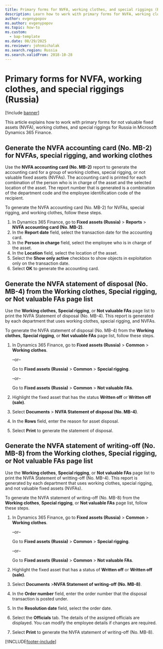 ```yaml
---
title: Primary forms for NVFA, working clothes, and special riggings (Russia)
description: Learn how to work with primary forms for NVFA, working clothes, and special riggings for Russia in Microsoft Dynamics 365 Finance.
author: evgenypopov
ms.author: evgenypopov
ms.topic: how-to
ms.custom: 
  - bap-template
ms.date: 08/29/2025
ms.reviewer: johnmichalak
ms.search.region: Russia
ms.search.validFrom: 2018-10-28
---
```


# Primary forms for NVFA, working clothes, and special riggings (Russia)

[!include [banner](../../includes/banner.md)]

This article explains how to work with primary forms for not valuable fixed assets (NVFA), working clothes, and special riggings for Russia in Microsoft Dynamics 365 Finance.

## Generate the NVFA accounting card (No. MB-2) for NVFAs, special rigging, and working clothes 

Use the **NVFA accounting card (No. MB-2)** report to generate the accounting card for a group of working clothes, special rigging, or not valuable fixed assets (NVFAs). The accounting card is printed for each combination of the person who is in charge of the asset and the selected location of the asset. The report number that is generated is a combination of the department code and the employee identification code of the recipient.

To generate the NVFA accounting card (No. MB-2) for NVFAs, special rigging, and working clothes, follow these steps.

1. In Dynamics 365 Finance, go to **Fixed assets (Russia)** \> **Reports** \> **NVFA accounting card (No. MB-2)**.
1. In the **Report date** field, select the transaction date for the accounting card.
1. In the **Person in charge** field, select the employee who is in charge of the asset.
1. In the **Location** field, select the location of the asset.
1. Select the **Show only active** checkbox to show objects in exploitation only on the transaction date.
1. Select **OK** to generate the accounting card.

## Generate the NVFA statement of disposal (No. MB-4) from the Working clothes, Special rigging, or Not valuable FAs page list 

Use the **Working clothes**, **Special rigging**, or **Not valuable FAs** page list to print the NVFA Statement of disposal (No. MB-4). This report is generated by each department that uses working clothes, special rigging, and NVFAs.

To generate the NVFA statement of disposal (No. MB-4) from the **Working clothes**, **Special rigging**, or **Not valuable FAs** page list, follow these steps.

1. In Dynamics 365 Finance, go to **Fixed assets (Russia)** \> **Common** \> **Working clothes**.
    
   –or–
    
   Go to **Fixed assets (Russia)** \> **Common** \> **Special rigging**.
    
   –or–
    
   Go to **Fixed assets (Russia)** \> **Common** \> **Not valuable FAs**.

1. Highlight the fixed asset that has the status **Written off** or **Written off (sale)**.
1. Select **Documents** \> **NVFA Statement of disposal (No. MB-4)**.
1. In the **Rows** field, enter the reason for asset disposal.
1. Select **Print** to generate the statement of disposal.

## Generate the NVFA statement of writing-off (No. MB-8) from the Working clothes, Special rigging, or Not valuable FAs page list 

Use the **Working clothes**, **Special rigging**, or **Not valuable FAs** page list to print the NVFA Statement of writting-off (No. MB-4). This report is generated by each department that uses working clothes, special rigging, and not valuable fixed assets (NVFAs).

To generate the NVFA statement of writing-off (No. MB-8) from the **Working clothes**, **Special rigging**, or **Not valuable FAs** page list, follow these steps.

1. In Dynamics 365 Finance, go to **Fixed assets (Russia)** \> **Common** \> **Working clothes**.
    
   –or–
    
   Go to **Fixed assets (Russia)** \> **Common** \> **Special rigging**.
    
   –or–
    
   Go to **Fixed assets (Russia)** \> **Common** \> **Not valuable FAs**.

1. Highlight the fixed asset that has a status of **Written off** or **Written off (sale)**.
1. Select **Documents** \>**NVFA Statement of writing-off (No. MB-8)**.
1. In the **Order number** field, enter the order number that the disposal transaction is posted under.
1. In the **Resolution date** field, select the order date.
1. Select the **Officials** tab. The details of the assigned officials are displayed. You can modify the employee details if changes are required.
1. Select **Print** to generate the NVFA statement of writing-off (No. MB-8).


[!INCLUDE[footer-include](../../../includes/footer-banner.md)]
